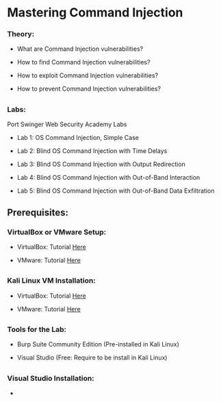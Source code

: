 # Mastering Command Injection

<h3> Theory: </h3>

- What are Command Injection vulnerabilities?

- How to find Command Injection vulnerabilities?

- How to exploit Command Injection vulnerabilities?

- How to prevent Command Injection vulnerabilities?

<h2></h2>

<h3>Labs: </h3>

Port Swinger Web Security Academy Labs

- Lab 1: OS Command Injection, Simple Case

- Lab 2: Blind OS Command Injection with Time Delays

- Lab 3: Blind OS Command Injection with Output Redirection

- Lab 4: Blind OS Command Injection with Out-of-Band Interaction

- Lab 5: Blind OS Command Injection with Out-of-Band Data Exfiltration

<h2></h2>

<h2>Prerequisites:</h2>

<h3>VirtualBox or VMware Setup:</h3>

- VirtualBox: Tutorial [Here](https://github.com/jefftsui1/Cybersecurity-Home-Labs/blob/main/Virtual-Machine/Oracle%20VirtualBox/Kali%20Linux.md)

- VMware: Tutorial [Here](https://github.com/jefftsui1/Cybersecurity-Home-Labs/blob/main/Virtual-Machine/VMware/Building%20Home-Lab.md)

<h2></h2>

<h3>Kali Linux VM Installation:</h3>

- VirtualBox: Tutorial [Here](https://github.com/jefftsui1/Cybersecurity-Home-Labs/blob/main/Virtual-Machine/Oracle%20VirtualBox/Kali%20Linux.md)

- VMware: Tutorial [Here](https://github.com/jefftsui1/Cybersecurity-Home-Labs/blob/main/Virtual-Machine/VMware/VMware%20Kali%20Linux%20Setup.md)

<h2></h2>

<h3>Tools for the Lab:</h3>

- Burp Suite Community Edition (Pre-installed in Kali Linux)

- Visual Studio (Free: Require to be install in Kali Linux)

<h2></h2>

<h3>Visual Studio Installation:</h3>



- 

